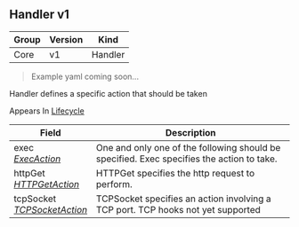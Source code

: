 ## Handler v1

Group        | Version     | Kind
------------ | ---------- | -----------
Core | v1 | Handler

> Example yaml coming soon...



Handler defines a specific action that should be taken

<aside class="notice">
Appears In  <a href="#lifecycle-v1">Lifecycle</a> </aside>

Field        | Description
------------ | -----------
exec <br /> *[ExecAction](#execaction-v1)* | One and only one of the following should be specified. Exec specifies the action to take.
httpGet <br /> *[HTTPGetAction](#httpgetaction-v1)* | HTTPGet specifies the http request to perform.
tcpSocket <br /> *[TCPSocketAction](#tcpsocketaction-v1)* | TCPSocket specifies an action involving a TCP port. TCP hooks not yet supported

